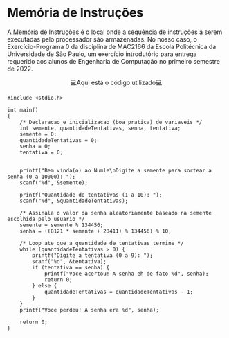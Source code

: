 # Memória de Instruções

A Memória de Instruções é o local onde a sequência de instruções a serem executadas pelo processador são armazenadas. 
No nosso caso, o Exercício-Programa 0 da disciplina de MAC2166 da Escola Politécnica da Universidade de São Paulo, um exercício introdutório para entrega requerido aos alunos de Engenharia de Computação no primeiro semestre de 2022.

<p align="center">
💻Aqui está o código utilizado💻
 </p>

```
#include <stdio.h>

int main()
{
    /* Declaracao e inicializacao (boa pratica) de variaveis */
    int semente, quantidadeTentativas, senha, tentativa;
    semente = 0;
    quantidadeTentativas = 0;
    senha = 0;
    tentativa = 0;


    printf("Bem vinda(o) ao Numle\nDigite a semente para sortear a senha (0 a 10000): ");
    scanf("%d", &semente);

    printf("Quantidade de tentativas (1 a 10): ");
    scanf("%d", &quantidadeTentativas);

    /* Assinala o valor da senha aleatoriamente baseado na semente escolhida pelo usuario */
    semente = semente % 134456;
    senha = ((8121 * semente + 28411) % 134456) % 10;

    /* Loop ate que a quantidade de tentativas termine */
    while (quantidadeTentativas > 0) {
        printf("Digite a tentativa (0 a 9): ");
        scanf("%d", &tentativa);
        if (tentativa == senha) {
            printf("Voce acertou! A senha eh de fato %d", senha);
            return 0;
        } else {
            quantidadeTentativas = quantidadeTentativas - 1;
        }
    }
    printf("Voce perdeu! A senha era %d", senha);

    return 0;
}

```
